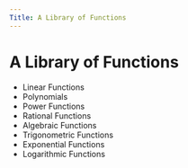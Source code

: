 ```yaml
---
Title: A Library of Functions
---
```

# A Library of Functions
- Linear Functions
- Polynomials
- Power Functions
- Rational Functions
- Algebraic Functions
- Trigonometric Functions
- Exponential Functions
- Logarithmic Functions